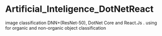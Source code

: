 # Artificial_Inteligence_DotNetReact
image classification DNN+(ResNet-50),  DotNet Core and React.Js . using for organic and non-organic object classification
